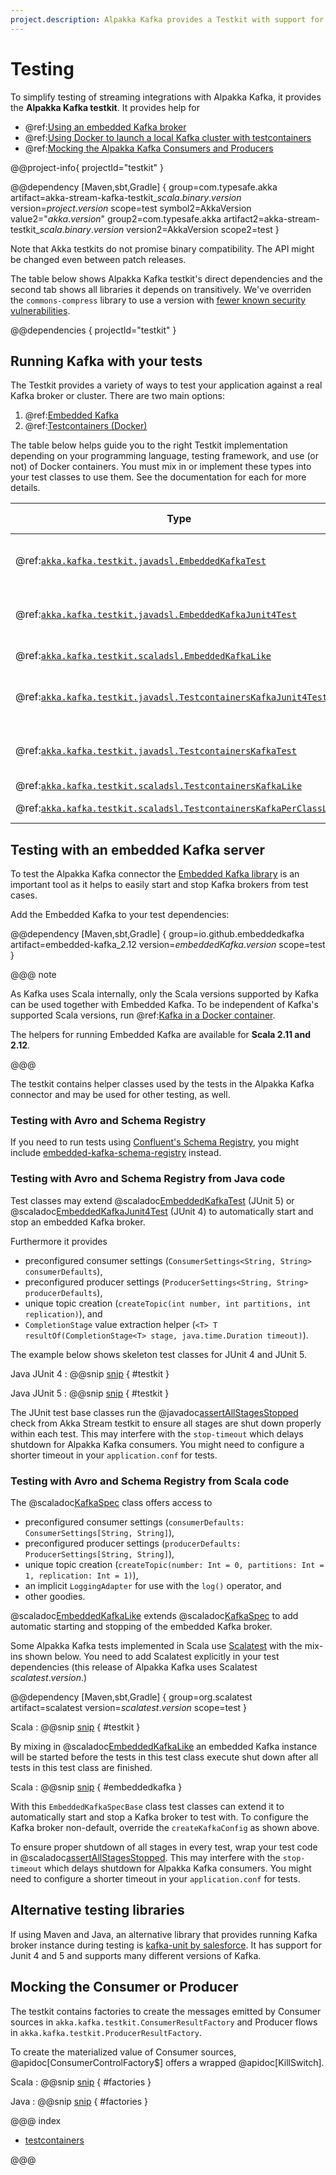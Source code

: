 ```yaml
---
project.description: Alpakka Kafka provides a Testkit with support for running local Kafka brokers for integration tests.
---
```

# Testing

To simplify testing of streaming integrations with Alpakka Kafka, it provides the **Alpakka Kafka testkit**. It provides help for

* @ref:[Using an embedded Kafka broker](#testing-with-an-embedded-kafka-server)
* @ref:[Using Docker to launch a local Kafka cluster with testcontainers](testing-testcontainers.md)
* @ref:[Mocking the Alpakka Kafka Consumers and Producers](#mocking-the-consumer-or-producer)

@@project-info{ projectId="testkit" }

@@dependency [Maven,sbt,Gradle] {
  group=com.typesafe.akka
  artifact=akka-stream-kafka-testkit_$scala.binary.version$
  version=$project.version$
  scope=test
  symbol2=AkkaVersion
  value2="$akka.version$"
  group2=com.typesafe.akka
  artifact2=akka-stream-testkit_$scala.binary.version$
  version2=AkkaVersion
  scope2=test
}

Note that Akka testkits do not promise binary compatibility. The API might be changed even between patch releases.

The table below shows Alpakka Kafka testkit's direct dependencies and the second tab shows all libraries it depends on transitively. 
We've overriden the `commons-compress` library to use a version with [fewer known security vulnerabilities](https://commons.apache.org/proper/commons-compress/security-reports.html).

@@dependencies { projectId="testkit" }

## Running Kafka with your tests

The Testkit provides a variety of ways to test your application against a real Kafka broker or cluster. There are two main options:

1. @ref:[Embedded Kafka](#testing-with-an-embedded-kafka-server)
2. @ref:[Testcontainers (Docker)](testing-testcontainers.md)

The table below helps guide you to the right Testkit implementation depending on your programming language, testing framework, and use (or not) of Docker containers.
You must mix in or implement these types into your test classes to use them.
See the documentation for each for more details.

| Type                                                                                                                                                | Test Framework | Runtime Mode    | Cluster | Schema Registry | Lang     | Lifetime             |
|-----------------------------------------------------------------------------------------------------------------------------------------------------|----------------|-----------------|---------|-----------------|----------|----------------------|
| @ref:[`akka.kafka.testkit.javadsl.EmbeddedKafkaTest`](#testing-with-avro-and-schema-registry-from-java-code)                                        | JUnit 5        | Embedded Kafka  | No      | Yes             | Java     | All tests, Per class |
| @ref:[`akka.kafka.testkit.javadsl.EmbeddedKafkaJunit4Test`](#testing-with-avro-and-schema-registry-from-java-code)                                  | JUnit 4        | Embedded Kafka  | No      | Yes             | Java     | All tests, Per class |
| @ref:[`akka.kafka.testkit.scaladsl.EmbeddedKafkaLike`](#testing-with-avro-and-schema-registry-from-scala-code)                                      | ScalaTest      | Embedded Kafka  | No      | Yes             | Scala    | Per class            |
| @ref:[`akka.kafka.testkit.javadsl.TestcontainersKafkaJunit4Test`](testing-testcontainers.md#testing-with-a-docker-kafka-cluster-from-java-code)     | JUnit 5        | Testcontainers  | Yes     | No              | Java     | All tests, Per class |
| @ref:[`akka.kafka.testkit.javadsl.TestcontainersKafkaTest`](testing-testcontainers.md#testing-with-a-docker-kafka-cluster-from-java-code)           | JUnit 4        | Testcontainers  | Yes     | No              | Java     | All tests, Per class |
| @ref:[`akka.kafka.testkit.scaladsl.TestcontainersKafkaLike`](testing-testcontainers.md#testing-with-a-docker-kafka-cluster-from-scala-code)         | ScalaTest      | Testcontainers  | Yes     | No              | Scala    | All tests            |
| @ref:[`akka.kafka.testkit.scaladsl.TestcontainersKafkaPerClassLike`](testing-testcontainers.md#testing-with-a-docker-kafka-cluster-from-scala-code) | ScalaTest      | Testcontainers  | Yes     | No              | Scala    | Per class            |

## Testing with an embedded Kafka server

To test the Alpakka Kafka connector the [Embedded Kafka library](https://github.com/embeddedkafka/embedded-kafka) is an important tool as it helps to easily start and stop Kafka brokers from test cases.

Add the Embedded Kafka to your test dependencies:

@@dependency [Maven,sbt,Gradle] {
  group=io.github.embeddedkafka
  artifact=embedded-kafka_2.12
  version=$embeddedKafka.version$
  scope=test
}

@@@ note

As Kafka uses Scala internally, only the Scala versions supported by Kafka can be used together with Embedded Kafka. To be independent of Kafka's supported Scala versions, run @ref:[Kafka in a Docker container](testing-testcontainers.md).

The helpers for running Embedded Kafka are available for **Scala 2.11 and 2.12**.

@@@

The testkit contains helper classes used by the tests in the Alpakka Kafka connector and may be used for other testing, as well.


### Testing with Avro and Schema Registry

If you need to run tests using [Confluent's Schema Registry](https://docs.confluent.io/current/schema-registry/docs/index.html), you might include [embedded-kafka-schema-registry](https://github.com/embeddedkafka/embedded-kafka-schema-registry) instead.


### Testing with Avro and Schema Registry from Java code

Test classes may extend @scaladoc[EmbeddedKafkaTest](akka.kafka.testkit.javadsl.EmbeddedKafkaTest) (JUnit 5) or @scaladoc[EmbeddedKafkaJunit4Test](akka.kafka.testkit.javadsl.EmbeddedKafkaJunit4Test) (JUnit 4) to automatically start and stop an embedded Kafka broker.

Furthermore it provides

* preconfigured consumer settings (`ConsumerSettings<String, String> consumerDefaults`),
* preconfigured producer settings (`ProducerSettings<String, String> producerDefaults`),
* unique topic creation (`createTopic(int number, int partitions, int replication)`), and
* `CompletionStage` value extraction helper (`<T> T resultOf(CompletionStage<T> stage, java.time.Duration timeout)`).

The example below shows skeleton test classes for JUnit 4 and JUnit 5.

Java JUnit 4
: @@snip [snip](/tests/src/test/java/docs/javadsl/AssignmentTest.java) { #testkit }

Java JUnit 5
: @@snip [snip](/tests/src/test/java/docs/javadsl/ProducerExampleTest.java) { #testkit }

The JUnit test base classes run the @javadoc[assertAllStagesStopped](akka.stream.testkit.javadsl.StreamTestKit#assertAllStagesStopped(akka.stream.Materializer)) check from Akka Stream testkit to ensure all stages are shut down properly within each test. This may interfere with the `stop-timeout` which delays shutdown for Alpakka Kafka consumers. You might need to configure a shorter timeout in your `application.conf` for tests.


### Testing with Avro and Schema Registry from Scala code

The @scaladoc[KafkaSpec](akka.kafka.testkit.scaladsl.KafkaSpec) class offers access to 

* preconfigured consumer settings (`consumerDefaults: ConsumerSettings[String, String]`),
* preconfigured producer settings (`producerDefaults: ProducerSettings[String, String]`),
* unique topic creation (`createTopic(number: Int = 0, partitions: Int = 1, replication: Int = 1)`),
* an implicit `LoggingAdapter` for use with the `log()` operator, and
* other goodies.

@scaladoc[EmbeddedKafkaLike](akka.kafka.testkit.scaladsl.EmbeddedKafkaLike) extends @scaladoc[KafkaSpec](akka.kafka.testkit.scaladsl.KafkaSpec) to add automatic starting and stopping of the embedded Kafka broker.

Some Alpakka Kafka tests implemented in Scala use [Scalatest](http://www.scalatest.org/) with the mix-ins shown below. You need to add Scalatest explicitly in your test dependencies (this release of Alpakka Kafka uses Scalatest $scalatest.version$.)

@@dependency [Maven,sbt,Gradle] {
  group=org.scalatest
  artifact=scalatest
  version=$scalatest.version$
  scope=test
}

Scala
: @@snip [snip](/tests/src/test/scala/akka/kafka/scaladsl/SpecBase.scala) { #testkit }

By mixing in @scaladoc[EmbeddedKafkaLike](akka.kafka.testkit.scaladsl.EmbeddedKafkaLike) an embedded Kafka instance will be started before the tests in this test class execute shut down after all tests in this test class are finished.

Scala
: @@snip [snip](/tests/src/test/scala/akka/kafka/scaladsl/EmbeddedKafkaSampleSpec.scala) { #embeddedkafka }

With this `EmbeddedKafkaSpecBase` class test classes can extend it to automatically start and stop a Kafka broker to test with. To configure the Kafka broker non-default, override the `createKafkaConfig` as shown above.

To ensure proper shutdown of all stages in every test, wrap your test code in @scaladoc[assertAllStagesStopped](akka.stream.testkit.scaladsl.StreamTestKit$). This may interfere with the `stop-timeout` which delays shutdown for Alpakka Kafka consumers. You might need to configure a shorter timeout in your `application.conf` for tests.

## Alternative testing libraries

If using Maven and Java, an alternative library that provides running Kafka broker instance during testing is [kafka-unit by salesforce](https://github.com/salesforce/kafka-junit). It has support for Junit 4 and 5 and supports many different versions of Kafka.

## Mocking the Consumer or Producer

The testkit contains factories to create the messages emitted by Consumer sources in `akka.kafka.testkit.ConsumerResultFactory` and Producer flows in `akka.kafka.testkit.ProducerResultFactory`.

To create the materialized value of Consumer sources, @apidoc[ConsumerControlFactory$] offers a wrapped @apidoc[KillSwitch].

Scala
: @@snip [snip](/tests/src/test/scala/docs/scaladsl/TestkitSamplesSpec.scala) { #factories }

Java
: @@snip [snip](/tests/src/test/java/docs/javadsl/TestkitSamplesTest.java) { #factories }

@@@ index

* [testcontainers](testing-testcontainers.md)

@@@
